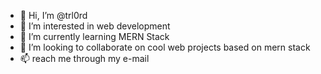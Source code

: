 - 👋 Hi, I’m @trl0rd
- 👀 I’m interested in web development
- 🌱 I’m currently learning MERN Stack
- 💞️ I’m looking to collaborate on cool web projects based on mern stack
- 📫 reach me through my e-mail 

<!---
trl0rd/trl0rd is a ✨ special ✨ repository because its `README.md` (this file) appears on your GitHub profile.
You can click the Preview link to take a look at your changes.
--->
